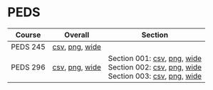 # PEDS

| Course | Overall | Section |
| ------ | ------- | ------- |
| PEDS 245 | [csv](https://github.com/UCSD-Historical-Enrollment-Data/2025Winter/blob/main/overall/PEDS%20245.csv), [png](https://raw.githubusercontent.com/UCSD-Historical-Enrollment-Data/2025Winter/main/plot_overall/PEDS%20245.png), [wide](https://raw.githubusercontent.com/UCSD-Historical-Enrollment-Data/2025Winter/main/plot_overall_wide/PEDS%20245.png) |  |
| PEDS 296 | [csv](https://github.com/UCSD-Historical-Enrollment-Data/2025Winter/blob/main/overall/PEDS%20296.csv), [png](https://raw.githubusercontent.com/UCSD-Historical-Enrollment-Data/2025Winter/main/plot_overall/PEDS%20296.png), [wide](https://raw.githubusercontent.com/UCSD-Historical-Enrollment-Data/2025Winter/main/plot_overall_wide/PEDS%20296.png) | Section 001: [csv](https://github.com/UCSD-Historical-Enrollment-Data/2025Winter/blob/main/section/PEDS%20296_001.csv), [png](https://raw.githubusercontent.com/UCSD-Historical-Enrollment-Data/2025Winter/main/plot_section/PEDS%20296_001.png), [wide](https://raw.githubusercontent.com/UCSD-Historical-Enrollment-Data/2025Winter/main/plot_section_wide/PEDS%20296_001.png)<br>Section 002: [csv](https://github.com/UCSD-Historical-Enrollment-Data/2025Winter/blob/main/section/PEDS%20296_002.csv), [png](https://raw.githubusercontent.com/UCSD-Historical-Enrollment-Data/2025Winter/main/plot_section/PEDS%20296_002.png), [wide](https://raw.githubusercontent.com/UCSD-Historical-Enrollment-Data/2025Winter/main/plot_section_wide/PEDS%20296_002.png)<br>Section 003: [csv](https://github.com/UCSD-Historical-Enrollment-Data/2025Winter/blob/main/section/PEDS%20296_003.csv), [png](https://raw.githubusercontent.com/UCSD-Historical-Enrollment-Data/2025Winter/main/plot_section/PEDS%20296_003.png), [wide](https://raw.githubusercontent.com/UCSD-Historical-Enrollment-Data/2025Winter/main/plot_section_wide/PEDS%20296_003.png) |
